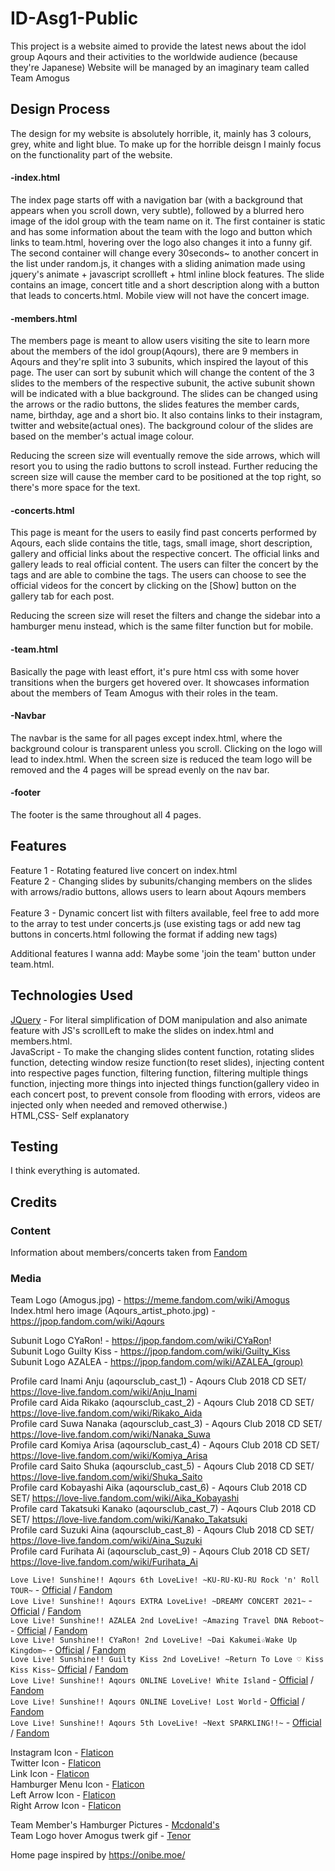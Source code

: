 # ID-Asg1-Public

This project is a website aimed to provide the latest news about the idol group Aqours and their activities to the worldwide audience (because they're Japanese)
Website will be managed by an imaginary team called Team Amogus
## Design Process
The design for my website is absolutely horrible, it, mainly has 3 colours, grey, white and light blue. To make up for the horrible deisgn I mainly focus on the functionality part of the website.

#### -index.html
The index page starts off with a navigation bar (with a background that appears when you scroll down, very subtle), followed by a blurred hero image of the idol group with the team name on it.
The first container is static and has some information about the team with the logo and button which links to team.html, hovering over the logo also changes it into a funny gif.
The second container will change every 30seconds~ to another concert in the list under random.js, it changes with a sliding animation made using jquery's animate + javascript scrollleft + html inline block features. The slide contains an image, concert title and a short description along with a button that leads to concerts.html.
Mobile view will not have the concert image.
#### -members.html
The members page is meant to allow users visiting the site to learn more about the members of the idol group(Aqours), there are 9 members in Aqours and they're split into 3 subunits, which inspired the layout of this page. 
The user can sort by subunit which will change the content of the 3 slides to the members of the respective subunit, the active subunit shown will be indicated with a blue background. The slides can be changed using the arrows or the radio buttons, the slides features the member cards, name, birthday, age and a short bio. It also contains links to their instagram, twitter and website(actual ones). The background colour of the slides are based on the member's actual image colour.

Reducing the screen size will eventually remove the side arrows, which will resort you to using the radio buttons to scroll instead.
Further reducing the screen size will cause the member card to be positioned at the top right, so there's more space for the text.  

#### -concerts.html
This page is meant for the users to easily find past concerts performed by Aqours, each slide contains the title, tags, small image, short description, gallery and official links about the respective concert.
The official links and gallery leads to real official content.
The users can filter the concert by the tags and are able to combine the tags. The users can choose to see the official videos for the concert by clicking on the [Show] button on the gallery tab for each post.

Reducing the screen size will reset the filters and change the sidebar into a hamburger menu instead, which is the same filter function but for mobile.

#### -team.html
Basically the page with least effort, it's pure html css with some hover transitions when the burgers get hovered over. It showcases information about the members of Team Amogus with their roles in the team.

#### -Navbar 
The navbar is the same for all pages except index.html, where the background colour is transparent unless you scroll. 
Clicking on the logo will lead to index.html.
When the screen size is reduced the team logo will be removed and the 4 pages will be spread evenly on the nav bar.

#### -footer
The footer is the same throughout all 4 pages.

## Features

Feature 1 - Rotating featured live concert on index.html<br>
Feature 2 - Changing slides by subunits/changing members on the slides with arrows/radio buttons, allows users to learn about Aqours members<br><br>
Feature 3 - Dynamic concert list with filters available, feel free to add more to the array to test under concerts.js (use existing tags or add new tag buttons in concerts.html following the format if adding new tags)<br>

Additional features I wanna add: Maybe some 'join the team' button under team.html.

## Technologies Used
[JQuery](https://jquery.com/) - For literal simplification of DOM manipulation and also animate feature with JS's scrollLeft to make the slides on index.html and members.html.<br>
JavaScript - To make the changing slides content function, rotating slides function, detecting window resize function(to reset slides), injecting content into respective pages function, filtering function, filtering multiple things function, injecting more things into injected things function(gallery video in each concert post, to prevent console from flooding with errors, videos are injected only when needed and removed otherwise.)<br>
HTML,CSS- Self explanatory
## Testing
I think everything is automated.
## Credits
### Content 
Information about members/concerts taken from [Fandom](https://love-live.fandom.com/wiki/Category:Love_Live!_Sunshine!!_Voice_Actress) <br>

### Media 

Team Logo (Amogus.jpg) - https://meme.fandom.com/wiki/Amogus <br>
Index.html hero image (Aqours_artist_photo.jpg) - https://jpop.fandom.com/wiki/Aqours <br>

Subunit Logo CYaRon! - https://jpop.fandom.com/wiki/CYaRon! <br>
Subunit Logo Guilty Kiss - https://jpop.fandom.com/wiki/Guilty_Kiss <br>
Subunit Logo AZALEA - https://jpop.fandom.com/wiki/AZALEA_(group) <br>

Profile card Inami Anju (aqoursclub_cast_1) - Aqours Club 2018 CD SET/ https://love-live.fandom.com/wiki/Anju_Inami <br>
Profile card Aida Rikako (aqoursclub_cast_2) - Aqours Club 2018 CD SET/ https://love-live.fandom.com/wiki/Rikako_Aida <br>
Profile card Suwa Nanaka (aqoursclub_cast_3) - Aqours Club 2018 CD SET/ https://love-live.fandom.com/wiki/Nanaka_Suwa <br>
Profile card Komiya Arisa (aqoursclub_cast_4) - Aqours Club 2018 CD SET/ https://love-live.fandom.com/wiki/Komiya_Arisa <br>
Profile card Saito Shuka (aqoursclub_cast_5) - Aqours Club 2018 CD SET/ https://love-live.fandom.com/wiki/Shuka_Saito <br>
Profile card Kobayashi Aika (aqoursclub_cast_6) - Aqours Club 2018 CD SET/ https://love-live.fandom.com/wiki/Aika_Kobayashi <br>
Profile card Takatsuki Kanako (aqoursclub_cast_7) - Aqours Club 2018 CD SET/ https://love-live.fandom.com/wiki/Kanako_Takatsuki <br>
Profile card Suzuki Aina (aqoursclub_cast_8) - Aqours Club 2018 CD SET/ https://love-live.fandom.com/wiki/Aina_Suzuki <br>
Profile card Furihata Ai (aqoursclub_cast_9) - Aqours Club 2018 CD SET/ https://love-live.fandom.com/wiki/Furihata_Ai <br>

`Love Live! Sunshine!! Aqours 6th LoveLive! ~KU-RU-KU-RU Rock 'n' Roll TOUR~` - [Official](https://www.lovelive-anime.jp/uranohoshi/sp_6thlive_w.php) / [Fandom](https://love-live.fandom.com/wiki/Aqours_6th_LoveLive!_~KU-RU-KU-RU_Rock_%27n%27_Roll_TOUR~) <br>
`Love Live! Sunshine!! Aqours EXTRA LoveLive! ~DREAMY CONCERT 2021~` - [Official](https://www.lovelive-anime.jp/uranohoshi/sp_extra2021.php) / [Fandom](https://love-live.fandom.com/wiki/Aqours_EXTRA_LoveLive!_~DREAMY_CONCERT_2021~) <br>
`Love Live! Sunshine!! AZALEA 2nd LoveLive! ~Amazing Travel DNA Reboot~` - [Official](https://www.lovelive-anime.jp/uranohoshi/sp_unit2021_AZ2.php) / [Fandom](https://love-live.fandom.com/wiki/AZALEA_2nd_LoveLive!_~Amazing_Travel_DNA_Reboot~) <br>
`Love Live! Sunshine!! CYaRon! 2nd LoveLive! ~Dai Kakumei☆Wake Up Kingdom~` - [Official](https://www.lovelive-anime.jp/uranohoshi/sp_unit2021_CYR.php) / [Fandom](https://love-live.fandom.com/wiki/CYaRon!_2nd_LoveLive!_~Dai_Kakumei%E2%98%86Wake_Up_Kingdom~) <br>
`Love Live! Sunshine!! Guilty Kiss 2nd LoveLive! ~Return To Love ♡ Kiss Kiss Kiss~` [Official](https://www.lovelive-anime.jp/uranohoshi/sp_unit2021_GK.php) / [Fandom](https://love-live.fandom.com/wiki/Guilty_Kiss_2nd_LoveLive!_~Return_To_Love_%E2%99%A1_Kiss_Kiss_Kiss~) <br>
`Love Live! Sunshine!! Aqours ONLINE LoveLive! White Island` - [Official](https://lovelive-anime.jp/uranohoshi/sp_countdown.php) / [Fandom](https://love-live.fandom.com/wiki/Aqours_ONLINE_LoveLive!) <br> 
`Love Live! Sunshine!! Aqours ONLINE LoveLive! Lost World` - [Official](https://www.lovelive-anime.jp/uranohoshi/sp_onlinelive.php) / [Fandom](https://love-live.fandom.com/wiki/Aqours_ONLINE_LoveLive!) <br>
`Love Live! Sunshine!! Aqours 5th LoveLive! ~Next SPARKLING!!~` - [Official](https://www.lovelive-anime.jp/uranohoshi/sp_5thlive.php) / [Fandom](https://love-live.fandom.com/wiki/Aqours_5th_LoveLive!_%EF%BD%9ENext_SPARKLING!!%EF%BD%9E)

Instagram Icon - [Flaticon](https://www.flaticon.com/free-icon/instagram_1384031) <br>
Twitter Icon - [Flaticon](https://www.flaticon.com/free-icon/twitter_733635) <br>
Link Icon - [Flaticon](https://www.flaticon.com/free-icon/link_154843) <br>
Hamburger Menu Icon - [Flaticon](https://www.flaticon.com/free-icon/hamburger_7710488?term=hamburger&page=1&position=1&page=1&position=1&related_id=7710488&origin=search) <br>
Left Arrow Icon - [Flaticon](https://www.flaticon.com/free-icon/left-arrow_271220?related_id=271220&origin=search) <br>
Right Arrow Icon - [Flaticon](https://www.flaticon.com/free-icon/right-arrow_271228?related_id=467282&origin=search) <br>

Team Member's Hamburger Pictures - [Mcdonald's](https://www.mcdonalds.com.sg/full-menu) <br>
Team Logo hover Amogus twerk gif - [Tenor](https://tenor.com/view/among-us-twerk-thicc-among-us-twerk-funny-among-us-gif-20511920) <br>

Home page inspired by https://onibe.moe/
